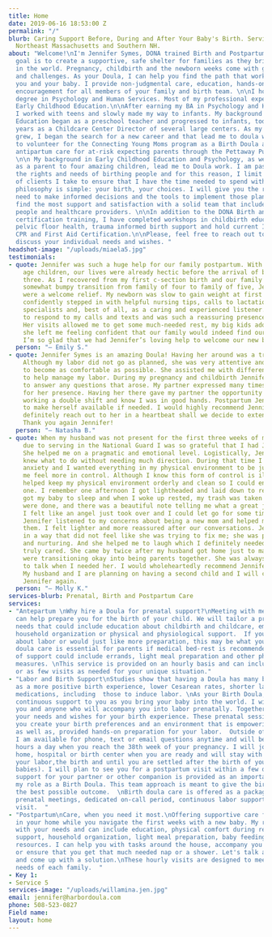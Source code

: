 ```yaml
---
title: Home
date: 2019-06-16 18:53:00 Z
permalink: "/"
blurb: Caring Support Before, During and After Your Baby's Birth. Serving Boston,
  Northeast Massachusetts and Southern NH.
about: "Welcome!\nI'm Jennifer Symes, DONA trained Birth and Postpartum Doula. My
  goal is to create a supportive, safe shelter for families as they bring a new baby
  in the world. Pregnancy, childbirth and the newborn weeks come with great joy, transitions
  and challenges. As your Doula, I can help you find the path that works best for
  you and your baby. I provide non-judgmental care, education, hands-on support and
  encouragement for all members of your family and birth team. \n\nI hold a Bachelor's
  degree in Psychology and Human Services. Most of my professional experience is in
  Early Childhood Education.\n\nAfter earning my BA in Psychology and Human Services,
  I worked with teens and slowly made my way to infants. My background in Early Childhood
  Education began as a preschool teacher and progressed to infants, toddlers and many
  years as a Childcare Center Director of several large centers. As my four children
  grew, I began the search for a new career and that lead me to doula work. I am proud
  to volunteer for the Connecting Young Moms program as a Birth Doula and provide
  antipartum care for at-risk expecting parents through the Pettaway Pursuit Foundation.
  \n\n My background in Early Childhood Education and Psychology, as well as my experience
  as a parent to four amazing children, lead me to Doula work. I am passionate about
  the rights and needs of birthing people and for this reason, I limit the number
  of clients I take to ensure that I have the time needed to spend with you. \nMy
  philosophy is simple: your birth, your choices. I will give you the resources you
  need to make informed decisions and the tools to implement those plans. You will
  find the most support and satisfaction with a solid team that includes your support
  people and healthcare providers. \n\nIn addition to the DONA Birth and Postpartum
  certification training, I have completed workshops in childbirth education, breastfeeding,
  pelvic floor health, trauma informed birth support and hold current Infant and Adult
  CPR and First Aid Certification.\n\nPlease, feel free to reach out to me so we can
  discuss your individual needs and wishes. "
headshot-image: "/uploads/miaela5.jpg"
testimonials:
- quote: Jennifer was such a huge help for our family postpartum. With two school
    age children, our lives were already hectic before the arrival of baby number
    three. As I recovered from my first c-section birth and our family navigated the
    somewhat bumpy transition from family of four to family of five, Jennifer’s visits
    were a welcome relief. My newborn was slow to gain weight at first and Jennifer
    confidently stepped in with helpful nursing tips, calls to lactation and other
    specialists and, best of all, as a caring and experienced listener. She was quick
    to respond to my calls and texts and was such a reassuring presence in our home.
    Her visits allowed me to get some much-needed rest, my big kids adore her, and
    she left me feeling confident that our family would indeed find our new normal.
    I’m so glad that we had Jennifer’s loving help to welcome our new baby!
  person: "— Emily S."
- quote: Jennifer Symes is an amazing Doula! Having her around was a tremendous help.
    Although my labor did not go as planned, she was very attentive and helped me
    to become as comfortable as possible. She assisted me with different techniques
    to help manage my labor. During my pregnancy and childbirth Jennifer was available
    to answer any questions that arose. My partner expressed many times being grateful
    for her presence. Having her there gave my partner the opportunity to rest after
    working a double shift and know I was in good hands. Postpartum Jennifer continues
    to make herself available if needed. I would highly recommend Jennifer and would
    definitely reach out to her in a heartbeat shall we decide to extend our family.
    Thank you again Jennifer!
  person: "— Natasha B."
- quote: When my husband was not present for the first three weeks of my baby's life
    due to serving in the National Guard I was so grateful that I had Jennifer's help.
    She helped me on a pragmatic and emotional level. Logistically, Jennifer just
    knew what to do without needing much direction. During that time I had a little
    anxiety and I wanted everything in my physical environment to be just so to help
    me feel more in control. Although I know this form of control is illusionary Jennifer
    helped keep my physical environment orderly and clean so I could enjoy my little
    one. I remember one afternoon I got lightheaded and laid down to rest. Jennifer
    got my baby to sleep and when I woke up rested, my trash was taken out, my dishes
    were done, and there was a beautiful note telling me what a great job I was doing.
    I felt like an angel just took over and I could let go for some time. Emotionally,
    Jennifer listened to my concerns about being a new mom and helped me to process
    them. I felt lighter and more reassured after our conversations. Jennifer listened
    in a way that did not feel like she was trying to fix me; she was present, accepting,
    and nurturing. And she helped me to laugh which I definitely needed. Jennifer
    truly cared. She came by twice after my husband got home just to make sure we
    were transitioning okay into being parents together. She was always available
    to talk when I needed her. I would wholeheartedly recommend Jennifer as a doula.
    My husband and I are planning on having a second child and I will certainly hire
    Jennifer again.
  person: "— Molly K."
services-blurb: Prenatal, Birth and Postpartum Care
services:
- "Antepartum \nWhy hire a Doula for prenatal support?\nMeeting with me prenatally
  can help prepare you for the birth of your child. We will tailor a program to your
  needs that could include education about childbirth and childcare, emotional preparation,
  household organization or physical and physiological support.  If you are anxious
  about labor or would just like more preparation, this may be what you need. \nAnitpartum
  doula care is essential for parents if medical bed-rest is recommended. This type
  of support could include errands, light meal preparation and other physical comfort
  measures. \nThis service is provided on an hourly basis and can include as many
  or as few visits as needed for your unique situation."
- "Labor and Birth Support\nStudies show that having a Doula has many benefits, such
  as a more positive birth experience, lower Cesarean rates, shorter labors and less
  medications, including  those to induce labor. \nAs your Birth Doula, I provide
  continuous support to you as you bring your baby into the world. I will meet with
  you and anyone who will accompany you into labor prenatally. Together, we will explore
  your needs and wishes for your birth experience. These prenatal sessions will help
  you create your birth preferences and an environment that is empowering and satisfying,
  as well as, provided hands-on preparation for your labor.  Outside of these meetings,
  I am available for phone, text or email questions anytime and will be on-call 24
  hours a day when you reach the 38th week of your pregnancy. I will join you at your
  home, hospital or birth center when you are ready and will stay with you through
  your labor,the birth and until you are settled after the birth of your baby (or
  babies). I will plan to see you for a postpartum visit within a few days. Labor
  support for your partner or other companion is provided as an important part of
  my role as a Birth Doula. This team approach is meant to give the birthing person
  the best possible outcome.  \nBirth doula care is offered as a package including
  prenatal meetings, dedicated on-call period, continuous labor support and postpartum
  visit.  "
- "Postpartum\nCare, when you need it most.\nOffering supportive care for new parents
  in your home while you navigate the first weeks with a new baby. My role varies
  with your needs and can include education, physical comfort during recovery, emotional
  support, household organization, light meal preparation, baby feeding and newborn
  resources. I can help you with tasks around the house, accompany you to an appointment
  or ensure that you get that much needed nap or a shower. Let's talk about your needs
  and come up with a solution.\nThese hourly visits are designed to meet the unique
  needs of each family.  "
- Key 1: 
- Service 5
services-image: "/uploads/willamina.jen.jpg"
email: jennifer@harbordoula.com
phone: 508-523-0827
Field name: 
layout: home
---
```


